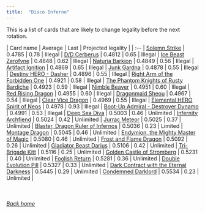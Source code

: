 ```yaml
---
title:  "Disco Inferno"
---
```


This is a list of cards that are likely to change legality before the next rotation.

| Card name | Average | Last | Projected legality |
| :-- |
[Solemn Strike](https://db.ygoprodeck.com/card/?search=Solemn%20Strike) | 0.4785 | 0.78 | Illegal |
[D/D Cerberus](https://db.ygoprodeck.com/card/?search=D/D%20Cerberus) | 0.4812 | 0.65 | Illegal |
[Ice Beast Zerofyne](https://db.ygoprodeck.com/card/?search=Ice%20Beast%20Zerofyne) | 0.4848 | 0.62 | Illegal |
[Naturia Barkion](https://db.ygoprodeck.com/card/?search=Naturia%20Barkion) | 0.4849 | 0.56 | Illegal |
[Artifact Ignition](https://db.ygoprodeck.com/card/?search=Artifact%20Ignition) | 0.4869 | 0.65 | Illegal |
[Junk Gardna](https://db.ygoprodeck.com/card/?search=Junk%20Gardna) | 0.4878 | 0.55 | Illegal |
[Destiny HERO - Dasher](https://db.ygoprodeck.com/card/?search=Destiny%20HERO%20-%20Dasher) | 0.4896 | 0.55 | Illegal |
[Right Arm of the Forbidden One](https://db.ygoprodeck.com/card/?search=Right%20Arm%20of%20the%20Forbidden%20One) | 0.4921 | 0.58 | Illegal |
[The Phantom Knights of Rusty Bardiche](https://db.ygoprodeck.com/card/?search=The%20Phantom%20Knights%20of%20Rusty%20Bardiche) | 0.4923 | 0.59 | Illegal |
[Nimble Beaver](https://db.ygoprodeck.com/card/?search=Nimble%20Beaver) | 0.4951 | 0.60 | Illegal |
[Red Rising Dragon](https://db.ygoprodeck.com/card/?search=Red%20Rising%20Dragon) | 0.4955 | 0.60 | Illegal |
[Dragonmaid Sheou](https://db.ygoprodeck.com/card/?search=Dragonmaid%20Sheou) | 0.4967 | 0.54 | Illegal |
[Clear Vice Dragon](https://db.ygoprodeck.com/card/?search=Clear%20Vice%20Dragon) | 0.4969 | 0.55 | Illegal |
[Elemental HERO Spirit of Neos](https://db.ygoprodeck.com/card/?search=Elemental%20HERO%20Spirit%20of%20Neos) | 0.4978 | 0.93 | Illegal |
[Boot-Up Admiral - Destroyer Dynamo](https://db.ygoprodeck.com/card/?search=Boot-Up%20Admiral%20-%20Destroyer%20Dynamo) | 0.4991 | 0.53 | Illegal |
[Deep Sea Diva](https://db.ygoprodeck.com/card/?search=Deep%20Sea%20Diva) | 0.5003 | 0.46 | Unlimited |
[Infernity Archfiend](https://db.ygoprodeck.com/card/?search=Infernity%20Archfiend) | 0.5024 | 0.42 | Unlimited |
[Jurrac Meteor](https://db.ygoprodeck.com/card/?search=Jurrac%20Meteor) | 0.5025 | 0.37 | Unlimited |
[Blaster, Dragon Ruler of Infernos](https://db.ygoprodeck.com/card/?search=Blaster,%20Dragon%20Ruler%20of%20Infernos) | 0.5036 | 0.23 | Limited |
[Montage Dragon](https://db.ygoprodeck.com/card/?search=Montage%20Dragon) | 0.5045 | 0.46 | Unlimited |
[Endymion, the Mighty Master of Magic](https://db.ygoprodeck.com/card/?search=Endymion,%20the%20Mighty%20Master%20of%20Magic) | 0.5080 | 0.46 | Unlimited |
[Frost and Flame Dragon](https://db.ygoprodeck.com/card/?search=Frost%20and%20Flame%20Dragon) | 0.5092 | 0.26 | Unlimited |
[Gladiator Beast Darius](https://db.ygoprodeck.com/card/?search=Gladiator%20Beast%20Darius) | 0.5106 | 0.42 | Unlimited |
[Tri-Brigade Kitt](https://db.ygoprodeck.com/card/?search=Tri-Brigade%20Kitt) | 0.5116 | 0.25 | Unlimited |
[Golden Castle of Stromberg](https://db.ygoprodeck.com/card/?search=Golden%20Castle%20of%20Stromberg) | 0.5231 | 0.40 | Unlimited |
[Foolish Return](https://db.ygoprodeck.com/card/?search=Foolish%20Return) | 0.5281 | 0.36 | Unlimited |
[Double Evolution Pill](https://db.ygoprodeck.com/card/?search=Double%20Evolution%20Pill) | 0.5327 | 0.33 | Unlimited |
[Dark Contract with the Eternal Darkness](https://db.ygoprodeck.com/card/?search=Dark%20Contract%20with%20the%20Eternal%20Darkness) | 0.5445 | 0.29 | Unlimited |
[Condemned Darklord](https://db.ygoprodeck.com/card/?search=Condemned%20Darklord) | 0.5534 | 0.23 | Unlimited |

<br>

###### [Back home](index)